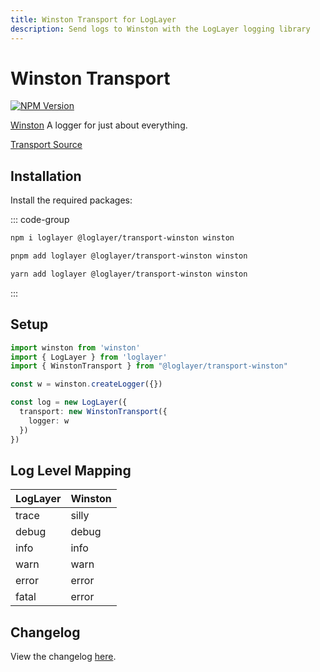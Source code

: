 ```yaml
---
title: Winston Transport for LogLayer
description: Send logs to Winston with the LogLayer logging library
---
```


# Winston Transport <Badge type="warning" text="Browser" /> <Badge type="tip" text="Server" />

[![NPM Version](https://img.shields.io/npm/v/%40loglayer%2Ftransport-winston)](https://www.npmjs.com/package/@loglayer/transport-winston)

[Winston](https://github.com/winstonjs/winston) A logger for just about everything.

[Transport Source](https://github.com/loglayer/loglayer/tree/master/packages/transports/winston)

## Installation

Install the required packages:

::: code-group

```sh [npm]
npm i loglayer @loglayer/transport-winston winston
```

```sh [pnpm]
pnpm add loglayer @loglayer/transport-winston winston
```

```sh [yarn]
yarn add loglayer @loglayer/transport-winston winston
```

:::

## Setup

```typescript
import winston from 'winston'
import { LogLayer } from 'loglayer'
import { WinstonTransport } from "@loglayer/transport-winston"

const w = winston.createLogger({})

const log = new LogLayer({
  transport: new WinstonTransport({
    logger: w
  })
})
```

## Log Level Mapping

| LogLayer | Winston |
|----------|---------|
| trace    | silly   |
| debug    | debug   |
| info     | info    |
| warn     | warn    |
| error    | error   |
| fatal    | error   |

## Changelog

View the changelog [here](./changelogs/winston-changelog.md).